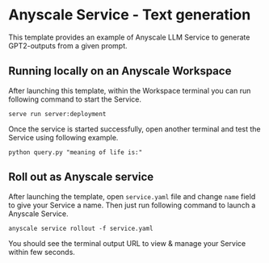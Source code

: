# Anyscale Service - Text generation

This template provides an example of Anyscale LLM Service to generate GPT2-outputs from a given prompt.

## Running locally on an Anyscale Workspace

After launching this template, within the Workspace terminal you can run following command to start the Service.

`serve run server:deployment`

Once the service is started successfully, open another terminal and test the Service using following example.

`python query.py "meaning of life is:"`

## Roll out as Anyscale service

After launching the template, open `service.yaml` file and change `name` field to give your Service a name. Then just run following command to launch a Anyscale Service.

`anyscale service rollout -f service.yaml`

You should see the terminal output URL to view & manage your Service within few seconds. 
